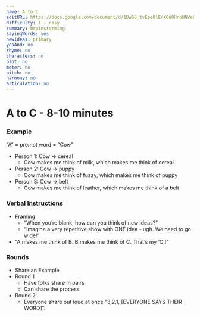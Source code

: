 ```yaml
---
name: A to C
editURL: https://docs.google.com/document/d/1Dw60_tvEpe8lErX0a8HnoNNVebpCt93dwAjkNhHc210/edit
difficulty: 1 - easy
summary: brainstorming
sayingWords: yes
newIdeas: primary
yesAnd: no
rhyme: no
characters: no
plot: no
meter: no
pitch: no
harmony: no
articulation: no
---
```


# A to C \- 8-10 minutes

### Example

“A” \= prompt word \= “Cow”

* Person 1: Cow → cereal  
  * Cow makes me think of milk, which makes me think of cereal  
* Person 2: Cow → puppy  
  * Cow makes me think of fuzzy, which makes me think of puppy  
* Person 3: Cow → belt  
  * Cow makes me think of leather, which makes me think of a belt

### Verbal Instructions

* Framing  
  * “When you’re blank, how can you think of new ideas?”  
  * “Imagine a very repetitive show with ONE idea \- ugh. We need to go wide\!”  
* “A makes me think of B. B makes me think of C. That’s my ‘C’\!”

### Rounds

* Share an Example  
* Round 1  
  * Have folks share in pairs  
  * Can share the process  
* Round 2  
  * Everyone share out loud at once “3,2,1, \[EVERYONE SAYS THEIR WORD\]”.